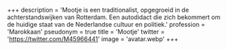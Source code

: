 +++
description = 'Mootje is een traditionalist, opgegroeid in de achterstandswijken van Rotterdam. Een autodidact die zich bekommert om de huidige staat van de Nederlandse cultuur en politiek.'
profession = 'Marokkaan'
pseudonym = true
title = 'Mootje'
twitter = 'https://twitter.com/M45966441'
image = 'avatar.webp'
+++
